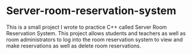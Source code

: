 # Server-room-reservation-system
 This is a small project I wrote to practice C++ called Server Room Reservation System. This project allows students and teachers as well as room administrators to log into the room reservation system to view and make reservations as well as delete room reservations.
